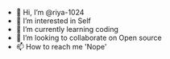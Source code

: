 - 👋 Hi, I’m @riya-1024
- 👀 I’m interested in Self
- 🌱 I’m currently learning coding
- 💞️ I’m looking to collaborate on Open source
- 📫 How to reach me 'Nope'

<!---
riya-1024/riya-1024 is a ✨ special ✨ repository because its `README.md` (this file) appears on your GitHub profile.
You can click the Preview link to take a look at your changes.
--->
